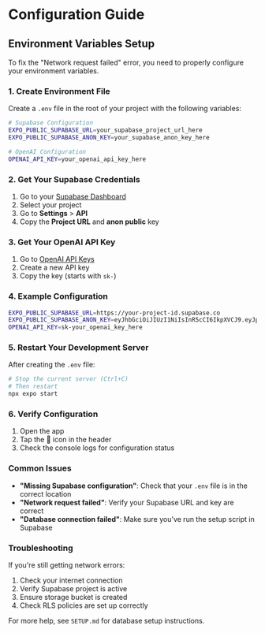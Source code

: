 # Configuration Guide

## Environment Variables Setup

To fix the "Network request failed" error, you need to properly configure your environment variables.

### 1. Create Environment File

Create a `.env` file in the root of your project with the following variables:

```bash
# Supabase Configuration
EXPO_PUBLIC_SUPABASE_URL=your_supabase_project_url_here
EXPO_PUBLIC_SUPABASE_ANON_KEY=your_supabase_anon_key_here

# OpenAI Configuration
OPENAI_API_KEY=your_openai_api_key_here
```

### 2. Get Your Supabase Credentials

1. Go to your [Supabase Dashboard](https://supabase.com/dashboard)
2. Select your project
3. Go to **Settings** > **API**
4. Copy the **Project URL** and **anon public** key

### 3. Get Your OpenAI API Key

1. Go to [OpenAI API Keys](https://platform.openai.com/api-keys)
2. Create a new API key
3. Copy the key (starts with `sk-`)

### 4. Example Configuration

```bash
EXPO_PUBLIC_SUPABASE_URL=https://your-project-id.supabase.co
EXPO_PUBLIC_SUPABASE_ANON_KEY=eyJhbGciOiJIUzI1NiIsInR5cCI6IkpXVCJ9.eyJpc3MiOiJzdXBhYmFzZSIsInJlZiI6InhtdG5wdmJqYjJqY2JqY2JqY2JqIiwicm9sZSI6ImFub24iLCJpYXQiOjE2MjUwNjI0MDAsImV4cCI6MTk0MDYzODQwMH0.your_key_here
OPENAI_API_KEY=sk-your_openai_key_here
```

### 5. Restart Your Development Server

After creating the `.env` file:

```bash
# Stop the current server (Ctrl+C)
# Then restart
npx expo start
```

### 6. Verify Configuration

1. Open the app
2. Tap the 🔧 icon in the header
3. Check the console logs for configuration status

### Common Issues

- **"Missing Supabase configuration"**: Check that your `.env` file is in the correct location
- **"Network request failed"**: Verify your Supabase URL and key are correct
- **"Database connection failed"**: Make sure you've run the setup script in Supabase

### Troubleshooting

If you're still getting network errors:

1. Check your internet connection
2. Verify Supabase project is active
3. Ensure storage bucket is created
4. Check RLS policies are set up correctly

For more help, see `SETUP.md` for database setup instructions. 